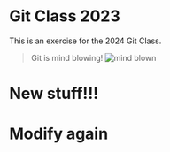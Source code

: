 # Git Class 2023

This is an exercise for the 2024 Git Class.


>Git is mind blowing!
![mind blown](https://imgs.search.brave.com/ytTDHgYp5JJPoRjKWeb5aIo9_j9TVqVwp_oNVkPxPlM/rs:fit:497:280:1/g:ce/aHR0cHM6Ly9tZWRp/YTEudGVub3IuY29t/L2ltYWdlcy80MzY3/NTA3ZGY2MzAxZWIx/ZmMwOTQ3MzRkMDQ1/MjM0OC90ZW5vci5n/aWY_aXRlbWlkPTM1/MzgwNjY.gif)

# New stuff!!!


# Modify again
